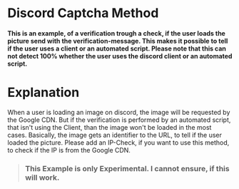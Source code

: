 <h1>Discord Captcha Method</h1>
<h4>This is an example, of a verification trough a check, if the user loads the picture send with the verification-message.
This makes it possible to tell if the user uses a client or an automated script. Please note that this can not detect 100% whether the user uses the discord client or an automated script.</h4>

<h1>Explanation</h1>
<p>When a user is loading an image on discord, the image will be requested by the Google CDN. But if the verification is performed by an automated script, that isn't using the Client, than the image won't be loaded in the most cases. Basically, the image gets an identifier to the URL, to tell if the user loaded the picture. Please add an IP-Check, if you want to use this method, to check if the IP is from the Google CDN.</p>

> <h3>This Example is only Experimental. I cannot ensure, if this will work.</h3>
